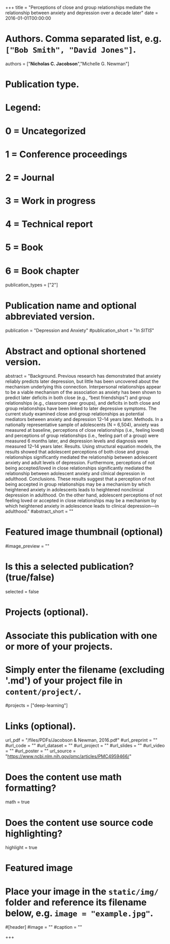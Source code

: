 +++
title = "Perceptions of close and group relationships mediate the relationship between anxiety and depression over a decade later"
date = 2016-01-01T00:00:00

# Authors. Comma separated list, e.g. `["Bob Smith", "David Jones"]`.
authors = ["**Nicholas C. Jacobson**","Michelle G. Newman"]

# Publication type.
# Legend:
# 0 = Uncategorized
# 1 = Conference proceedings
# 2 = Journal
# 3 = Work in progress
# 4 = Technical report
# 5 = Book
# 6 = Book chapter
publication_types = ["2"]

# Publication name and optional abbreviated version.
publication = "Depression and Anxiety"
#publication_short = "In *SITIS*"

# Abstract and optional shortened version.
abstract = "Background. Previous research has demonstrated that anxiety reliably predicts later depression, but little has been uncovered about the mechanism underlying this connection. Interpersonal relationships appear to be a viable mechanism of the association as anxiety has been shown to predict later deficits in both close (e.g., “best friendships”) and group relationships (e.g., classroom peer groups), and deficits in both close and group relationships have been linked to later depressive symptoms. The current study examined close and group relationships as potential mediators between anxiety and depression 12–14 years later. Methods. In a nationally representative sample of adolescents (N = 6,504), anxiety was measured at baseline, perceptions of close relationships (i.e., feeling loved) and perceptions of group relationships (i.e., feeling part of a group) were measured 6 months later, and depression levels and diagnosis were measured 12–14 years later. Results. Using structural equation models, the results showed that adolescent perceptions of both close and group relationships significantly mediated the relationship between adolescent anxiety and adult levels of depression. Furthermore, perceptions of not being accepted/loved in close relationships significantly mediated the relationship between adolescent anxiety and clinical depression in adulthood. Conclusions. These results suggest that a perception of not being accepted in group relationships may be a mechanism by which heightened anxiety in adolescents leads to heightened nonclinical depression in adulthood. On the other hand, adolescent perceptions of not feeling loved or accepted in close relationships may be a mechanism by which heightened anxiety in adolescence leads to clinical depression—in adulthood."
#abstract_short = ""

# Featured image thumbnail (optional)
#image_preview = ""

# Is this a selected publication? (true/false)
selected = false

# Projects (optional).
#   Associate this publication with one or more of your projects.
#   Simply enter the filename (excluding '.md') of your project file in `content/project/`.
#projects = ["deep-learning"]

# Links (optional).
url_pdf = "/files/PDFs/Jacobson & Newman, 2016.pdf"
#url_preprint = ""
#url_code = ""
#url_dataset = ""
#url_project = ""
#url_slides = ""
#url_video = ""
#url_poster = ""
url_source = "https://www.ncbi.nlm.nih.gov/pmc/articles/PMC4959466/"

# Does the content use math formatting?
math = true

# Does the content use source code highlighting?
highlight = true

# Featured image
# Place your image in the `static/img/` folder and reference its filename below, e.g. `image = "example.jpg"`.
#[header]
#image = ""
#caption = ""

+++
